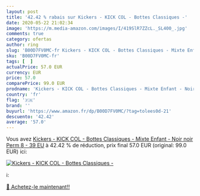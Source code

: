 ```yaml
---
layout: post
title: '42.42 % rabais sur Kickers - KICK COL - Bottes Classiques -'
date: 2020-05-22 21:02:34
image: 'https://m.media-amazon.com/images/I/419SlR7ZZcL._SL400_.jpg'
comments: true
category: ofertas
author: ring
slug: 'B00D7FV0MC-fr Kickers - KICK COL - Bottes Classiques - Mixte Enfant -...'
sku: 'B00D7FV0MC-fr'
tags: [  ]
actualPrice: 57.0 EUR
currency: EUR
price: 57.0
comparePrice: 99.0 EUR
prodname: 'Kickers - KICK COL - Bottes Classiques - Mixte Enfant - Noir  noir Perm 8  - 39 EU'
country: 'fr'
flag: '🇫🇷'
brand: ''
buyurl: 'https://www.amazon.fr/dp/B00D7FV0MC/?tag=tolees0d-21'
descuento: '42.42'
average: '57.0'
---
```


Vous avez [Kickers - KICK COL - Bottes Classiques - Mixte Enfant - Noir  noir Perm 8  - 39 EU](https://www.amazon.fr/dp/B00D7FV0MC/?tag=tolees0d-21)  à  42.42 % de réduction, prix final  57.0 EUR (original: 99.0 EUR) ici:

[![Kickers - KICK COL - Bottes Classiques -](https://m.media-amazon.com/images/I/419SlR7ZZcL._SL400_.jpg)](https://www.amazon.fr/dp/B00D7FV0MC/?tag=tolees0d-21)

ℹ️:


[🛒 Achetez-le maintenant!!](https://www.amazon.fr/dp/B00D7FV0MC/?tag=tolees0d-21)

